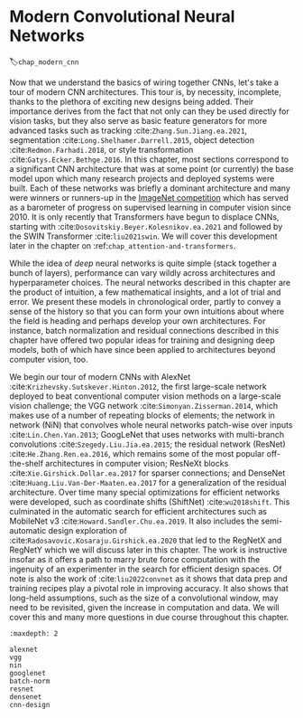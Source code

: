 # Modern Convolutional Neural Networks
:label:`chap_modern_cnn`

Now that we understand the basics of wiring together CNNs, let's take
a tour of modern CNN architectures. This tour is, by
necessity, incomplete, thanks to the plethora of exciting new designs
being added. Their importance derives from the fact that not only can
they be used directly for vision tasks, but they also serve as basic
feature generators for more advanced tasks such as tracking
:cite:`Zhang.Sun.Jiang.ea.2021`, segmentation :cite:`Long.Shelhamer.Darrell.2015`, object
detection :cite:`Redmon.Farhadi.2018`, or style transformation
:cite:`Gatys.Ecker.Bethge.2016`.  In this chapter, most sections
correspond to a significant CNN architecture that was at some point
(or currently) the base model upon which many research projects and
deployed systems were built.  Each of these networks was briefly a
dominant architecture and many were winners or runners-up in the
[ImageNet competition](https://www.image-net.org/challenges/LSVRC/)
which has served as a barometer of progress on supervised learning in
computer vision since 2010. It is only recently that Transformers have begun
to displace CNNs, starting with :cite:`Dosovitskiy.Beyer.Kolesnikov.ea.2021` and 
followed by the SWIN Transformer :cite:`liu2021swin`. We will cover this development later 
in the chapter on :ref:`chap_attention-and-transformers`. 

While the idea of *deep* neural networks is quite simple (stack
together a bunch of layers), performance can vary wildly across
architectures and hyperparameter choices.  The neural networks
described in this chapter are the product of intuition, a few
mathematical insights, and a lot of trial and error.  We present these
models in chronological order, partly to convey a sense of the history
so that you can form your own intuitions about where the field is
heading and perhaps develop your own architectures.  For instance,
batch normalization and residual connections described in this chapter
have offered two popular ideas for training and designing deep models,
both of which have since been applied to architectures beyond computer
vision, too.

We begin our tour of modern CNNs with AlexNet :cite:`Krizhevsky.Sutskever.Hinton.2012`,
the first large-scale network deployed to beat conventional computer
vision methods on a large-scale vision challenge; the VGG network
:cite:`Simonyan.Zisserman.2014`, which makes use of a number of
repeating blocks of elements; the network in network (NiN) that
convolves whole neural networks patch-wise over inputs
:cite:`Lin.Chen.Yan.2013`; GoogLeNet that uses networks with
multi-branch convolutions :cite:`Szegedy.Liu.Jia.ea.2015`; the residual
network (ResNet) :cite:`He.Zhang.Ren.ea.2016`, which remains some of
the most popular off-the-shelf architectures in computer vision;
ResNeXt blocks :cite:`Xie.Girshick.Dollar.ea.2017`
for sparser connections;
and DenseNet
:cite:`Huang.Liu.Van-Der-Maaten.ea.2017` for a generalization of the
residual architecture. Over time many special optimizations for efficient 
networks were developed, such as coordinate shifts (ShiftNet) :cite:`wu2018shift`. This 
culminated in the automatic search for efficient architectures such as 
MobileNet v3 :cite:`Howard.Sandler.Chu.ea.2019`. It also includes the 
semi-automatic design exploration of :cite:`Radosavovic.Kosaraju.Girshick.ea.2020`
that led to the RegNetX and RegNetY which we will discuss later in this chapter. 
The work is instructive insofar as it offers a path to marry brute force computation with 
the ingenuity of an experimenter in the search for efficient design spaces. Of note is
also the work of :cite:`liu2022convnet` as it shows that data prep and training recipes 
play a pivotal role in improving accuracy. It also shows that long-held assumptions, such as 
the size of a convolutional window, may need to be revisited, given the increase in 
computation and data. We will cover this and many more questions in due course throughout this chapter.

```toc
:maxdepth: 2

alexnet
vgg
nin
googlenet
batch-norm
resnet
densenet
cnn-design
```

